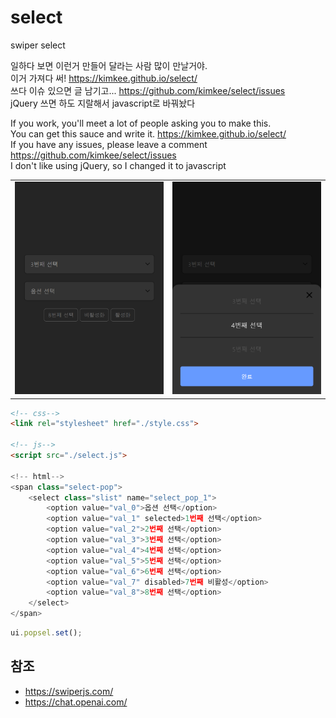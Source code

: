 # select
swiper select

일하다 보면 이런거 만들어 달라는 사람 많이 만날거야. <br>
이거 가져다 써!   https://kimkee.github.io/select/<br>
쓰다 이슈 있으면 글 남기고...  https://github.com/kimkee/select/issues <br>
jQuery 쓰면 하도 지랄해서   javascript로 바꿔놨다

If you work, you'll meet a lot of people asking you to make this.<br>
You can get this sauce and write it.   https://kimkee.github.io/select/<br>
If you have any issues, please leave a comment  https://github.com/kimkee/select/issues <br>
I don't like using jQuery, so I changed it to javascript


<div style="max-width: 700px">
    <table cellpadding="0" cellspacing="0">
        <tbody>
            <tr>
                <td><img src="./img/ss_01.png"> </td>
                <td><img src="./img/ss_02.png"></td>
            </tr>
        </tbody>
    </table>
</div>

<!-- | 1 | 2 |
| :---: | :---: |
| <img src="./img/ss_01.png"> | <img src="./img/ss_02.png"> | -->


``` html
<!-- css-->
<link rel="stylesheet" href="./style.css">  

<!-- js-->
<script src="./select.js">

<!-- html-->
<span class="select-pop"> 
    <select class="slist" name="select_pop_1">
        <option value="val_0">옵션 선택</option>
        <option value="val_1" selected>1번째 선택</option>
        <option value="val_2">2번째 선택</option>
        <option value="val_3">3번째 선택</option>
        <option value="val_4">4번째 선택</option>
        <option value="val_5">5번째 선택</option>
        <option value="val_6">6번째 선택</option>
        <option value="val_7" disabled>7번째 비활성</option>
        <option value="val_8">8번째 선택</option>
    </select>
</span>
```

``` js
ui.popsel.set();
```

## 참조
- https://swiperjs.com/
- https://chat.openai.com/


